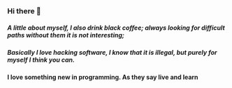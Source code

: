 ### Hi there 👋

##### A little about myself, I also drink black coffee; always looking for difficult paths without them it is not interesting; 
##### Basically I love hacking software, I know that it is illegal, but purely for myself I think you can.

#### I love something new in programming. As they say live and learn

<!--
**appath/appath** is a ✨ _special_ ✨ repository because its `README.md` (this file) appears on your GitHub profile.

Here are some ideas to get you started:

- 🔭 I’m currently working on ...
- 🌱 I’m currently learning ...
- 👯 I’m looking to collaborate on ...
- 🤔 I’m looking for help with ...
- 💬 Ask me about ...
- 📫 How to reach me: ...
- 😄 Pronouns: ...
- ⚡ Fun fact: ...
-->

